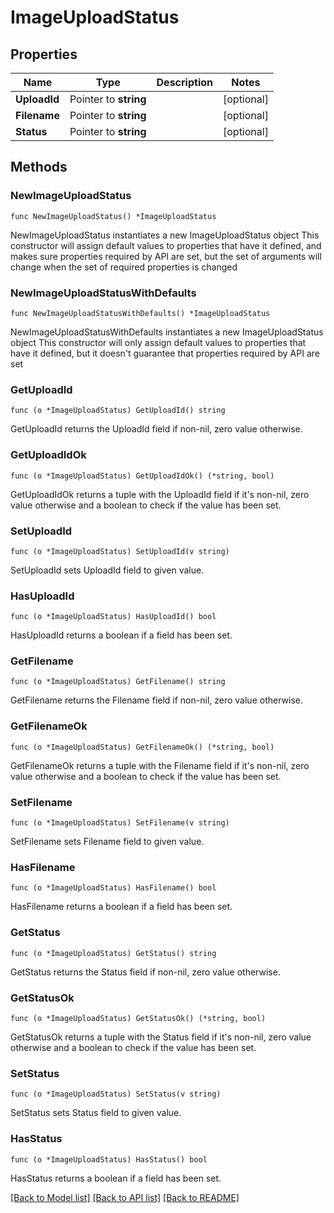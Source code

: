 # ImageUploadStatus

## Properties

Name | Type | Description | Notes
------------ | ------------- | ------------- | -------------
**UploadId** | Pointer to **string** |  | [optional] 
**Filename** | Pointer to **string** |  | [optional] 
**Status** | Pointer to **string** |  | [optional] 

## Methods

### NewImageUploadStatus

`func NewImageUploadStatus() *ImageUploadStatus`

NewImageUploadStatus instantiates a new ImageUploadStatus object
This constructor will assign default values to properties that have it defined,
and makes sure properties required by API are set, but the set of arguments
will change when the set of required properties is changed

### NewImageUploadStatusWithDefaults

`func NewImageUploadStatusWithDefaults() *ImageUploadStatus`

NewImageUploadStatusWithDefaults instantiates a new ImageUploadStatus object
This constructor will only assign default values to properties that have it defined,
but it doesn't guarantee that properties required by API are set

### GetUploadId

`func (o *ImageUploadStatus) GetUploadId() string`

GetUploadId returns the UploadId field if non-nil, zero value otherwise.

### GetUploadIdOk

`func (o *ImageUploadStatus) GetUploadIdOk() (*string, bool)`

GetUploadIdOk returns a tuple with the UploadId field if it's non-nil, zero value otherwise
and a boolean to check if the value has been set.

### SetUploadId

`func (o *ImageUploadStatus) SetUploadId(v string)`

SetUploadId sets UploadId field to given value.

### HasUploadId

`func (o *ImageUploadStatus) HasUploadId() bool`

HasUploadId returns a boolean if a field has been set.

### GetFilename

`func (o *ImageUploadStatus) GetFilename() string`

GetFilename returns the Filename field if non-nil, zero value otherwise.

### GetFilenameOk

`func (o *ImageUploadStatus) GetFilenameOk() (*string, bool)`

GetFilenameOk returns a tuple with the Filename field if it's non-nil, zero value otherwise
and a boolean to check if the value has been set.

### SetFilename

`func (o *ImageUploadStatus) SetFilename(v string)`

SetFilename sets Filename field to given value.

### HasFilename

`func (o *ImageUploadStatus) HasFilename() bool`

HasFilename returns a boolean if a field has been set.

### GetStatus

`func (o *ImageUploadStatus) GetStatus() string`

GetStatus returns the Status field if non-nil, zero value otherwise.

### GetStatusOk

`func (o *ImageUploadStatus) GetStatusOk() (*string, bool)`

GetStatusOk returns a tuple with the Status field if it's non-nil, zero value otherwise
and a boolean to check if the value has been set.

### SetStatus

`func (o *ImageUploadStatus) SetStatus(v string)`

SetStatus sets Status field to given value.

### HasStatus

`func (o *ImageUploadStatus) HasStatus() bool`

HasStatus returns a boolean if a field has been set.


[[Back to Model list]](../README.md#documentation-for-models) [[Back to API list]](../README.md#documentation-for-api-endpoints) [[Back to README]](../README.md)


